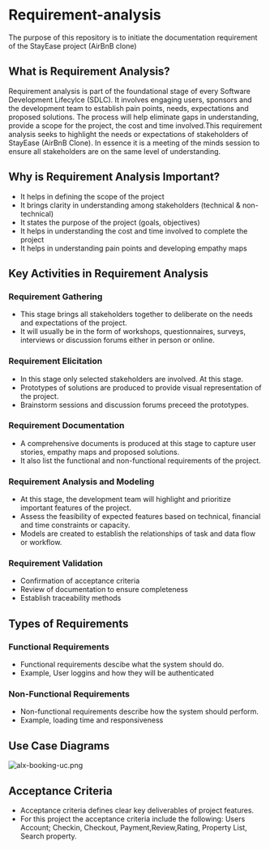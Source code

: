 # Requirement-analysis
The purpose of this repository is to initiate the documentation requirement of the StayEase project (AirBnB clone)
## What is Requirement Analysis?
Requirement analysis is part of the foundational stage of every Software Development Lifecylce (SDLC). It involves engaging users, sponsors and the development team to establish pain points, needs, expectations and proposed solutions. The process will help eliminate gaps in understanding, provide a scope for the project, the cost and time involved.This requirement analysis seeks to highlight the needs or expectations of stakeholders of StayEase (AirBnB Clone). In essence it is a meeting of the minds session to ensure all stakeholders are on the same level of understanding.
## Why is Requirement Analysis Important?
- It helps in defining the scope of the project
- It brings clarity in understanding among stakeholders (technical & non-technical)
- It states the purpose of the project (goals, objectives)
- It helps in understanding the cost and time involved to complete the project
- It helps in understanding pain points and developing empathy maps
## Key Activities in Requirement Analysis
### Requirement Gathering
- This stage brings all stakeholders together to deliberate on the needs and expectations of the project.
- It will usually be in the form of workshops, questionnaires, surveys, interviews or discussion forums either in person or online.
### Requirement Elicitation
- In this stage only selected stakeholders are involved. At this stage.
- Prototypes of solutions are produced to provide visual representation of the project.
- Brainstorm sessions and discussion forums preceed the prototypes.
### Requirement Documentation
- A comprehensive documents is produced at this stage to capture user stories, empathy maps and proposed solutions.
- It also list the functional and non-functional requirements of the project.
### Requirement Analysis and Modeling
- At this stage, the development team will highlight and prioritize important features of the project.
- Assess the feasibility of expected features based on technical, financial and time constraints or capacity.
- Models are created to establish the relationships of task and data flow or workflow.
### Requirement Validation
- Confirmation of acceptance criteria
- Review of documentation to ensure completeness
- Establish traceability methods
## Types of Requirements
### Functional Requirements
- Functional requirements descibe what the system should do.
- Example, User loggins and how they will be authenticated
### Non-Functional Requirements
- Non-functional requirements describe how the system should perform.
- Example, loading time and responsiveness
## Use Case Diagrams
![alx-booking-uc.png](https://github.com/user-attachments/assets/ad6e2e76-56be-406f-bb8f-814ff3f8dbe2)
## Acceptance Criteria
- Acceptance criteria defines clear key deliverables of project features.
- For this project the acceptance criteria include the following: Users Account; Checkin, Checkout, Payment,Review,Rating, Property List, Search property.





